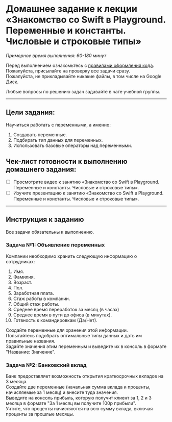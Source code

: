 # Домашнее задание к лекции «Знакомство со Swift в Playground. Переменные и константы. Числовые и строковые типы»

_Примерное время выполнения: 60-180 минут_

Перед выполнением ознакомьтесь с [правилами оформления кода](https://github.com/netology-code/codestyle/blob/master/swift/README.md).  
Пожалуйста, присылайте на проверку все задачи сразу.  
Пожалуйста, не прикладывайте никакие файлы, в том числе на Google Диск.

Любые вопросы по решению задач задавайте в чате учебной группы.

_______
## Цели задания:

Научиться работать с переменными, а именно:
1. Создавать переменные.
2. Подбирать тип данных для переменных.
3. Использовать базовые операторы над переменными.

## Чек-лист готовности к выполнению домашнего задания:

- [ ] Просмотрите видео к занятию «Знакомство со Swift в Playground. Переменные и константы. Числовые и строковые типы».
- [ ] Изучите презентацию к занятию «Знакомство со Swift в Playground. Переменные и константы. Числовые и строковые типы».

----------------------

## Инструкция к заданию
Все задачи обязательны к выполнению.

### Задача №1: Объявление переменных

Компании необходимо хранить следующую информацию о сотрудниках:

1. Имя.
2. Фамилия.
3. Возраст.
4. Пол.
5. Заработная плата.
6. Стаж работы в компании.
7. Общий стаж работы.
8. Среднее время переработок за месяц (в часах)
9. Среднее время в пути до офиса (в минутах).
10. Готвность к командировкам (Да/Нет).

Создайте переменные для хранения этой информации.  
Попытайтесь подобрать оптимальные типы данных и дать им правильные названия.  
Задайте значения этим переменным и выведите их в консоль в формате "Название: Значение".


### Задача №2: Банковский вклад

Банк предоставляет возможность открытия краткосрочных вкладов на 3 месяца.  
Создайте две переменные (начальная сумма вклада и проценты, начисляемые за 1 месяц) и внесите туда значения.  
Выведите на консоль прибыль, которую получит клиент за 1, 2 и 3 месяца в формате "За 1 месяц вы получите 100р прибыли".  
Учтите, что проценты начисляются на всю сумму вклада, включая проценты за прошлые месяцы. 
